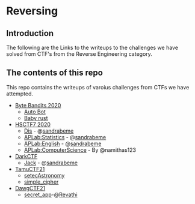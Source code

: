 # Reversing

## Introduction

The following are the Links to the writeups to the challenges we have solved from CTF's from the Reverse Engineering category.

## The contents of this repo

This repo contains the writeups of varoius challenges from CTFs we have attempted.

- [Byte Bandits 2020](https://ctftime.org/event/1022)
	- [Auto Bot](../ByteBandits20/auto_bot/)
	- [Baby rust](../ByteBandits20/baby_rust/)
- [HSCTF7 2020](https://ctftime.org/event/939)
    - [Dis](../HSCTF7/Dis/) - @[sandrabeme](https://twitter.com/sandrabeme)
    - [APLab:Statistics](../HSCTF7/Statistics/) - @[sandrabeme](https://twitter.com/sandrabeme)
    - [APLab:English](../HSCTF7/APLabEnglish/) - @[sandrabeme](https://twitter.com/sandrabeme)
    - [APLab:ComputerScience](../HSCTF7/ComputerScience/) - By @namithas123
- [DarkCTF](https://ctftime.org/event/1118)
    - [Jack](../DarkCTF/Jack/) - @[sandrabeme](https://twitter.com/sandrabeme)
- [TamuCTF21](https://ctftime.org/event/1320)
    - [setecAstronomy](../tamuCTF/astronomy) 
    - [simple_cipher](../tamuCTF/cipher)
- [DawgCTF21](https://ctftime.org/event/1030)
    - [secret_app](../dawgCTF/secret_app/secret_app)-@[Revathi](https://twitter.com/Revathi01740772)
